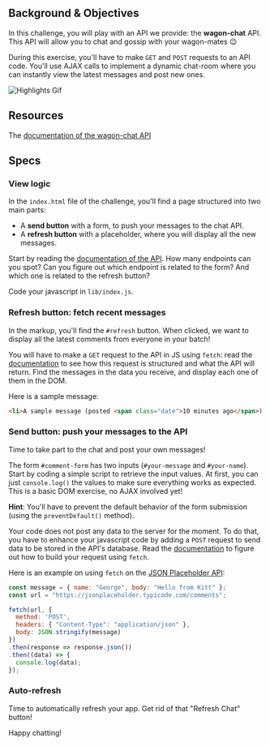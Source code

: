 ## Background & Objectives

In this challenge, you will play with an API we provide: the **wagon-chat** API.
This API will allow you to chat and gossip with your wagon-mates 😉

During this exercise, you'll have to make `GET` and `POST` requests to an API code. You'll use AJAX calls to implement a dynamic chat-room where you can instantly view the latest messages and post new ones.


![Highlights Gif](https://raw.githubusercontent.com/lewagon/fullstack-images/master/frontend/chat-room.gif)

## Resources
The [documentation of the wagon-chat API](https://github.com/lewagon/wagon-chat-api/blob/master/README.md)

## Specs

### View logic

In the `index.html` file of the challenge, you'll find a page structured into two main parts:

* A **send button** with a form, to push your messages to the chat API.
* A **refresh button** with a placeholder, where you will display all the new messages.

Start by reading the [documentation of the API](https://github.com/lewagon/wagon-chat-api/blob/master/README.md). How many endpoints can you spot? Can you figure out which endpoint is related to the form? And which one is related to the refresh button?

Code your javascript in `lib/index.js`.

### Refresh button: fetch recent messages

In the markup, you'll find the `#refresh` button. When clicked, we want to display all the latest comments from everyone in your batch!

You will have to make a `GET` request to the API in JS using `fetch`: read the [documentation](https://github.com/lewagon/wagon-chat-api/blob/master/README.md) to see how this request is structured and what the API will return. Find the messages in the data you receive, and display each one of them in the DOM.

Here is a sample message:

```html
<li>A sample message (posted <span class="date">10 minutes ago</span>) by John</li>
```

### Send button: push your messages to the API

Time to take part to the chat and post your own messages!

The form `#comment-form` has two inputs (`#your-message` and `#your-name`). Start by coding a simple script to  retrieve the input values. At first, you can just `console.log()` the values to make sure everything works as expected. This is a basic DOM exercise, no AJAX involved yet!

**Hint**: You'll have to prevent the default behavior of the form submission (using the `preventDefault()` method).

Your code does not post any data to the server for the moment. To do that, you have to enhance your javascript code by adding a `POST` request to send data to be stored in the API's database. Read the [documentation](https://github.com/lewagon/wagon-chat-api/blob/master/README.md) to figure out how to build your request using `fetch`.

Here is an example on using `fetch` on the [JSON Placeholder API](https://jsonplaceholder.typicode.com/):

```js
const message = { name: "George", body: "Hello from Kitt" };
const url = "https://jsonplaceholder.typicode.com/comments";

fetch(url, {
  method: 'POST',
  headers: { "Content-Type": "application/json" },
  body: JSON.stringify(message)
})
.then(response => response.json())
.then((data) => {
  console.log(data);
});
```

### Auto-refresh

Time to automatically refresh your app. Get rid of that "Refresh Chat" button!

Happy chatting!
